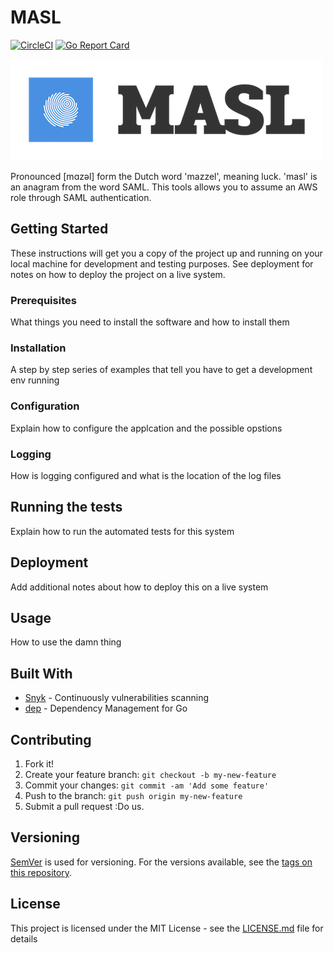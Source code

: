 # MASL
[![CircleCI](https://circleci.com/gh/glnds/masl.svg?style=svg)](https://circleci.com/gh/glnds/masl)
[![Go Report Card](https://goreportcard.com/badge/github.com/glnds/masl)](https://goreportcard.com/report/github.com/glnds/masl)


![MASL](img/masl.png)


Pronounced [mɑzəl] form the Dutch word 'mazzel', meaning luck. 'masl' is an anagram from the word SAML.
This tools allows you to assume an AWS role through SAML authentication.

## Getting Started

These instructions will get you a copy of the project up and running on your local machine for development and testing purposes. See deployment for notes on how to deploy the project on a live system.

### Prerequisites

What things you need to install the software and how to install them

### Installation

A step by step series of examples that tell you have to get a development env running

### Configuration

Explain how to configure the applcation and the possible opstions

### Logging

How is logging configured and what is the location of the log files

## Running the tests

Explain how to run the automated tests for this system

## Deployment

Add additional notes about how to deploy this on a live system

## Usage

How to use the damn thing

## Built With

* [Snyk](https://snyk.io/) - Continuously vulnerabilities scanning
* [dep](https://golang.github.io/dep/) - Dependency Management for Go

## Contributing

1. Fork it!
2. Create your feature branch: `git checkout -b my-new-feature`
3. Commit your changes: `git commit -am 'Add some feature'`
4. Push to the branch: `git push origin my-new-feature`
5. Submit a pull request :Do us.

## Versioning

[SemVer](http://semver.org/) is used for versioning. For the versions available, see the [tags on this repository](https://github.com/your/project/tags). 

## License

This project is licensed under the MIT License - see the [LICENSE.md](LICENSE.md) file for details
